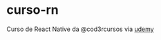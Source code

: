 # curso-rn
Curso de React Native da @cod3rcursos via [udemy](https://www.udemy.com/course/curso-react-native/learn/lecture/11387310#overview)

